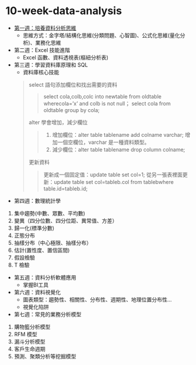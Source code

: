# 10-week-data-analysis
*  [第一週：培養資料分析思維](https://medium.com/@h0100556910721/%E6%95%B8%E6%93%9A%E5%88%86%E6%9E%90%E7%9A%84%E4%B8%89%E7%A8%AE%E6%80%9D%E7%B6%AD%E6%9E%B6%E6%A7%8B%E8%88%87%E4%B8%83%E7%A8%AE%E6%80%9D%E7%B6%AD%E6%8A%80%E5%B7%A7-904b6581a69a)
    * 思維方式：金字塔/結構化思維(分類問題、心智圖)、公式化思維(量化分析)、業務化思維
* 第二週：Excel 技能進階 
  * Excel 函數、資料透視表(樞紐分析表)
* 第三週：學習資料庫原理和 SQL
  * 資料庫核心技能
  >select 語句添加欄位和找出需要的資料
  >>select cola,colb,colc into newtable from oldtable wherecola=’x’ and colb is not null；
  >>select cola from oldtable group by cola;
  >>
  >alter 學會增加，減少欄位
  >>1. 增加欄位：alter table tablename add colname varchar;
  >>增加一個空欄位，varchar 是一種資料類型。
  >>2. 減少欄位：alter table tablename drop column colname;  
  >>
  >更新資料
  >>更新成一個固定值：update table set col=1;
  >>從另一張表裡面更新：update table set col=tableb.col from tablebwhere table.id=tableb.id;
* 第四週：數理統計學
1. 集中趨勢(中數、眾數、平均數)
2. 變異（四分位數、四分位距、異常值、方差）
3. 歸一化(標準分數)
4. 正態分布
5. 抽樣分布（中心極限、抽樣分布）
6. 估計(置性度、置信區間)
7. 假設檢驗
8. T 檢驗
* 第五週：資料分析軟體應用
   * 掌握BI工具
* 第六週：資料視覺化
   * 圖表類型：趨勢性、相關性、分布性、週期性、地理位置分布性… 
   * 視覺化陷阱
* 第七週：常見的業務分析模型
1. 購物籃分析模型
2. RFM 模型
3. 漏斗分析模型
4. 客戶生命週期
5. 預測、聚類分析等挖掘模型 

  


